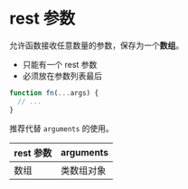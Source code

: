 # rest 参数

允许函数接收任意数量的参数，保存为一个**数组**。

- 只能有一个 rest 参数
- 必须放在参数列表最后

```js
function fn(...args) {
  // ...
}
```

推荐代替 `arguments` 的使用。

| rest 参数 | arguments  |
| --------- | ---------- |
| 数组      | 类数组对象 |
